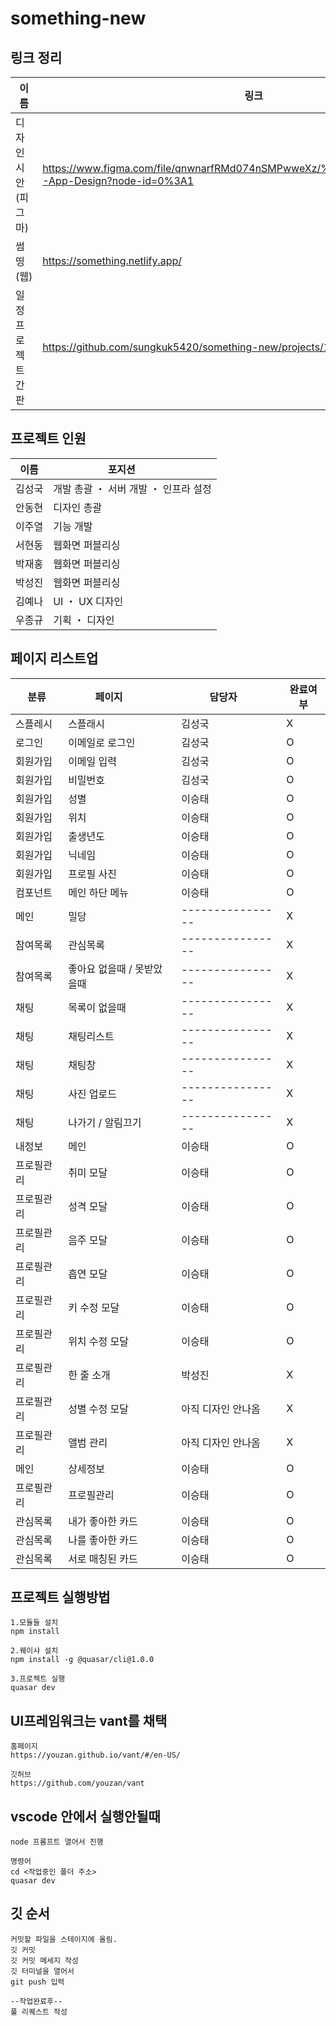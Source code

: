 # something-new

## 링크 정리

| 이름                | 링크                                                                                          |
| ------------------- | --------------------------------------------------------------------------------------------- |
| 디자인시안 (피그마) | https://www.figma.com/file/qnwnarfRMd074nSMPwweXz/%EC%8D%B8%EB%9D%B5-App-Design?node-id=0%3A1 |
| 썸띵 (웹)           | https://something.netlify.app/                                                                |
| 일정 프로젝트 간판  | https://github.com/sungkuk5420/something-new/projects/1                                       |

## 프로젝트 인원

| 이름   | 포지션                                |
| ------ | ------------------------------------- |
| 김성국 | 개발 총괄 ・ 서버 개발 ・ 인프라 설정 |
| 안동현 | 디자인 총괄                           |
| 이주열 | 기능 개발                             |
| 서현동 | 웹화면 퍼블리싱                       |
| 박재홍 | 웹화면 퍼블리싱                       |
| 박성진 | 웹화면 퍼블리싱                       |
| 김예나 | UI ・ UX 디자인                       |
| 우종규 | 기획 ・ 디자인                        |

## 페이지 리스트업

| 분류 | 페이지        | 담당자      | 완료여부 |
| ------- | ---------- | ---------------- | --- |
| 스플레시 | 스플래시  | 김성국 | X |
| 로그인 | 이메일로 로그인 | 김성국 | O |
| 회원가입 | 이메일 입력 | 김성국 | O |
| 회원가입 | 비밀번호 | 김성국 | O |
| 회원가입 | 성별 | 이승태 | O |
| 회원가입 | 위치 | 이승태 | O |
| 회원가입 | 출생년도 | 이승태 | O |
| 회원가입 | 닉네임 | 이승태 | O |
| 회원가입 | 프로필 사진 | 이승태 | O |
| 컴포넌트 | 메인 하단 메뉴 | 이승태 | O |
| 메인 | 밀당	 | ---------------- | X | 
| 참여목록 | 관심목록	 | ---------------- | X |
| 참여목록 | 좋아요 없을때 / 못받았을때	 | ---------------- | X |
| 채팅 | 목록이 없을때	 | ---------------- | X |
| 채팅 | 채팅리스트	 | ---------------- | X |
| 채팅 | 채팅창	 | ---------------- | X |
| 채팅 | 사진 업로드	 | ---------------- | X |
| 채팅 | 나가기 / 알림끄기	 | ---------------- | X | 
| 내정보 | 메인 | 이승태 | O |
| 프로필관리 | 취미 모달 | 이승태 | O |
| 프로필관리 | 성격 모달 | 이승태 | O |
| 프로필관리 | 음주 모달 | 이승태  | O |
| 프로필관리 | 흡연 모달 | 이승태  | O |
| 프로필관리 | 키 수정 모달 | 이승태 | O |
| 프로필관리 | 위치 수정 모달 | 이승태 | O |
| 프로필관리 | 한 줄 소개 | 박성진 | X |
| 프로필관리 | 성별 수정 모달 | 아직 디자인 안나옴 | X |
| 프로필관리 | 앨범 관리 | 아직 디자인 안나옴 | X |
| 메인 | 상세정보	 | 이승태 | O |
| 프로필관리 | 프로필관리 | 이승태 | O |
| 관심목록 | 내가 좋아한 카드	 | 이승태 | O |
| 관심목록 | 나를 좋아한 카드	 | 이승태 | O |
| 관심목록 | 서로 매칭된 카드	 | 이승태 | O |


## 프로젝트 실행방법

```
1.모듈들 설치
npm install

2.퀘이샤 설치
npm install -g @quasar/cli@1.0.0

3.프로젝트 실행
quasar dev
```

## UI프레임워크는 vant를 채택

```
홈페이지
https://youzan.github.io/vant/#/en-US/

깃허브
https://github.com/youzan/vant
```

## vscode 안에서 실행안될때

```
node 프롬프트 열어서 진행

명령어
cd <작업중인 폴더 주소>
quasar dev

```

## 깃 순서

```
커밋할 파일을 스테이지에 올림.
깃 커밋
깃 커밋 메세지 작성
깃 터미널을 열어서
git push 입력

--작업완료후--
풀 리퀘스트 작성
```
